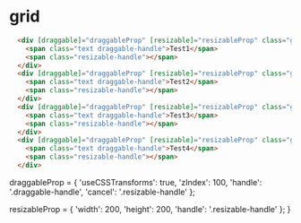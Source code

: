 # grid
```HTML
  <div [draggable]="draggableProp" [resizable]="resizableProp" class="grid-item">
    <span class="text draggable-handle">Test1</span>
    <span class="resizable-handle"></span>
  </div>
  <div [draggable]="draggableProp" [resizable]="resizableProp" class="grid-item">
    <span class="text draggable-handle">Test2</span>
    <span class="resizable-handle"></span>
  </div>
  <div [draggable]="draggableProp" [resizable]="resizableProp" class="grid-item">
    <span class="text draggable-handle">Test3</span>
    <span class="resizable-handle"></span>
  </div>
  <div [draggable]="draggableProp" [resizable]="resizableProp" class="grid-item">
    <span class="text draggable-handle">Test4</span>
    <span class="resizable-handle"></span>
  </div>
```


  draggableProp = {
    'useCSSTransforms': true,
    'zIndex': 100,
    'handle': '.draggable-handle',
    'cancel': '.resizable-handle'
  };

  resizableProp = {
    'width': 200,
    'height': 200,
    'handle': '.resizable-handle'
  };
}
